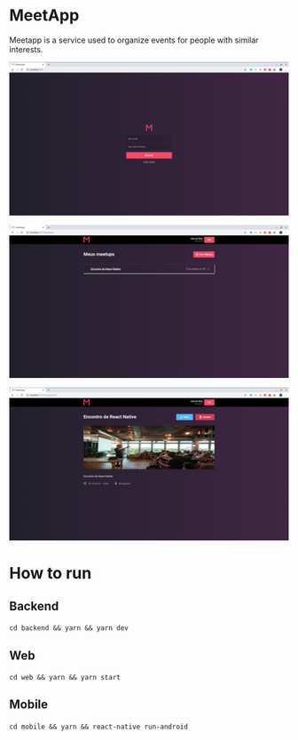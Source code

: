 # MeetApp

Meetapp is a service used to organize events for people with similar interests.

![Screenshot](login.png)

![Screenshot](dashboard.png)

![Screenshot](detail.png)

# How to run

## Backend

`cd backend && yarn && yarn dev`

## Web

`cd web && yarn && yarn start`

## Mobile

`cd mobile && yarn && react-native run-android`
